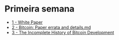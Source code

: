 # Primeira semana
  - [1 - White Paper](https://bitcoin.org/files/bitcoin-paper/bitcoin_pt_br.pdf) 
  - [2 - Bitcoin: Paper errata and details.md](https://gist.github.com/harding/dabea3d83c695e6b937bf090eddf2bb3)
  - [3 - The Incomplete History of Bitcoin Development](https://b10c.me/blog/004-the-incomplete-history-of-bitcoin-development/)
